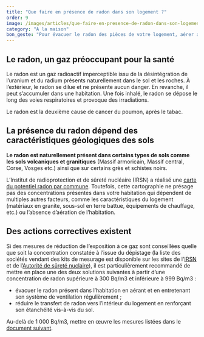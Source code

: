 ```yaml
---
title: "Que faire en présence de radon dans son logement ?"
order: 9
image: /images/articles/que-faire-en-presence-de-radon-dans-son-logement.jpg
category: "A la maison"
bon_geste: "Pour évacuer le radon des pièces de votre logement, aérer au moins 10 minutes par jour, hiver comme été."
---
```


## Le radon, un gaz préoccupant pour la santé

Le radon est un gaz radioactif imperceptible issu de la désintégration de l’uranium et du radium présents naturellement dans le sol et les roches. À l’extérieur, le radon se dilue et ne présente aucun danger. En revanche, il peut s’accumuler dans une habitation. Une fois inhalé, le radon se dépose le long des voies respiratoires et provoque des irradiations. 

Le radon est la deuxième cause de cancer du poumon, après le tabac.

## La présence du radon dépend des caractéristiques géologiques des sols

**Le radon est naturellement présent dans certains types de sols comme les sols volcaniques et granitiques** (Massif armoricain, Massif central, Corse, Vosges etc.) ainsi que sur certains grès et schistes noirs.

L’Institut de radioprotection et de sûreté nucléaire (IRSN) a réalisé une [carte du potentiel radon par commune](https://www.irsn.fr/FR/connaissances/Environnement/expertises-radioactivite-naturelle/radon/Pages/5-cartographie-potentiel-radon-commune.aspx). Toutefois, cette cartographie ne présage pas des concentrations présentes dans votre habitation qui dépendent de multiples autres facteurs, comme les caractéristiques du logement (matériaux en granite, sous-sol en terre battue, équipements de chauffage, etc.) ou l’absence d’aération de l’habitation.

## Des actions correctives existent

Si des mesures de réduction de l’exposition à ce gaz sont conseillées quelle que soit la concentration constatée à l’issue du dépistage (la liste des sociétés vendant des kits de mesurage est disponible sur les sites de l'[IRSN](https://www.irsn.fr/FR/Pages/Home.aspx) et de l’[Autorité de sûreté nuclaire](https://www.asn.fr/espace-professionnels/agrements-controles-et-mesures/organismes-agrees-pour-la-mesure-du-radon)), il est particulièrement recommandé de mettre en place une des deux solutions suivantes à partir d’une concentration de radon supérieure à 300 Bq/m3 et inférieure à 999 Bq/m3 :
- évacuer le radon présent dans l’habitation en aérant et en entretenant son système de ventilation régulièrement ;
- réduire le transfert de radon vers l’intérieur du logement en renforçant son étanchéité vis-à-vis du sol.
 
Au-delà de 1 000 Bq/m3, mettre en œuvre les mesures listées dans le [document suivant](https://www.legifrance.gouv.fr/jorf/article_jo/JORFARTI000038184974).
